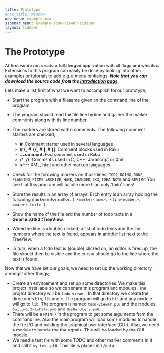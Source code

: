 ```yaml
---
title: Prototype
#nav_title: Window
nav_menu: example-nav
sidebar_menu: example-todo-viewer-sidebar
layout: sidebar
---
```


# The Prototype

At first we do not create a full fledged application with all flags and whistles. Extensions to this program can easily be done by looking into other examples or tutorials to add e.g. a menu or dialogs. **_Note that you can download the source code from the [introduction page](todo-viewer.html)_**.

Lets make a list first of what we want to accomplish for our prototype;
* Start the program with a filename given on the command line of the program.
* The program should read the file line by line and gather the marker comments along with its line number.
* The markers are stored within comments. The following comment starters are checked;
  * **#**: Comment starter used in several languages
  * **#\`{**, **#\`{\{**, **#\`[**, **#\`[[**: Comment blocks used in Raku
  * **=comment**: Pod comment used in Raku
  * **/\***, **//**: Comments used in C, C++, Javascript or Qml
  * **\<!--**: XML, html and other markup languages
* Check for the following markers on those lines; `TODO`, `DOING`, `DONE`, `PLANNING`, `FIXME`, `ARCHIVE`, `HACK`, `CHANGED`, `XXX`, `IDEA`, `NOTE` and `REVIEW`. You see that this program will handle more than only 'todo' lines!
* Store the results in an array of arrays. Each entry is an array holding the following marker information: `[ <marker-name>, <line-number>, <marker-text> ]`;

* Show the name of the file and the number of todo texts in a **Gnome::Gtk3::TreeView**.

* When the line is (double) clicked, a list of todo texts and the line numbers where the text is found, appears in another list next to the TreeView.

* In turn, when a todo text is (double) clicked on, an editor is fired up, the file should then be visible and the cursor should go to the line where the text is found.


Now that we have set our goals, we need to set up the working directory amongst other things;
* Create an environment and set up some directories. We make this project installable so we can share this program and modules.
  The project directory will be `todo-viewer`. In that directory we create the directories `bin`, `lib` and `t`. The program will go to `bin` and any module will go to `lib`. The program is named `todo-viewer.pl6` and the modules `Gui.pm6`, `SkimFile.pm6` and `GuiHandlers.pm6`.
* There will be a `MAIN()` in the program to get some arguments from the commandline. Also the main program will load some modules to handle the file I/O and building the graphical user interface (GUI). Also, we need a module to handle the the signals. This will be loaded by the GUI module.
* We need a test file with some TODO and other marker comments in it and call it `my-test.pl6`. This file is placed in `t/data`.
